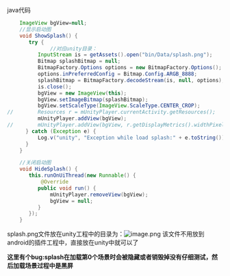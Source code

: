 java代码
``` java
	ImageView bgView=null;
	//显示启动图 
	void ShowSplash() {
	   try {
              //对应unity目录：
	      InputStream is = getAssets().open("bin/Data/splash.png");
	      Bitmap splashBitmap = null;
	      BitmapFactory.Options options = new BitmapFactory.Options();
	      options.inPreferredConfig = Bitmap.Config.ARGB_8888;
	      splashBitmap = BitmapFactory.decodeStream(is, null, options);
	      is.close();
	      bgView = new ImageView(this);
	      bgView.setImageBitmap(splashBitmap);
	      bgView.setScaleType(ImageView.ScaleType.CENTER_CROP);
//	      Resources r = mUnityPlayer.currentActivity.getResources();
	      mUnityPlayer.addView(bgView);	      
//	      mUnityPlayer.addView(bgView, r.getDisplayMetrics().widthPixels, r.getDisplayMetrics().heightPixels);
	  } catch (Exception e) {
	      Log.v("unity", "Exception while load splash:" + e.toString());
	  }
	}

	//关闭启动图 
	void HideSplash() {
	   this.runOnUiThread(new Runnable() {
		   @Override
	      public void run() {
	    	  mUnityPlayer.removeView(bgView);
	          bgView = null;
	      }
	   });
	}
```
splash.png文件放在unity工程中的目录为：![image.png](http://upload-images.jianshu.io/upload_images/1095643-786f1cf1a75de54d.png?imageMogr2/auto-orient/strip%7CimageView2/2/w/1240)
该文件不用放到android的插件工程中，直接放在unity中就可以了

**这里有个bug:splash在加载第0个场景时会被隐藏或者销毁掉没有仔细测试，然后加载场景过程中是黑屏**
